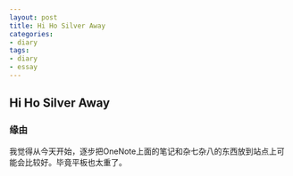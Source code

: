 ```yaml
---
layout: post
title: Hi Ho Silver Away
categories:
- diary
tags:
- diary
- essay
---
```

## Hi Ho Silver Away
### 缘由
我觉得从今天开始，逐步把OneNote上面的笔记和杂七杂八的东西放到站点上可能会比较好。毕竟平板也太重了。